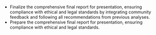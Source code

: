- Finalize the comprehensive final report for presentation, ensuring compliance with ethical and legal standards by integrating community feedback and following all recommendations from previous analyses.
- Prepare the comprehensive final report for presentation, ensuring compliance with ethical and legal standards.